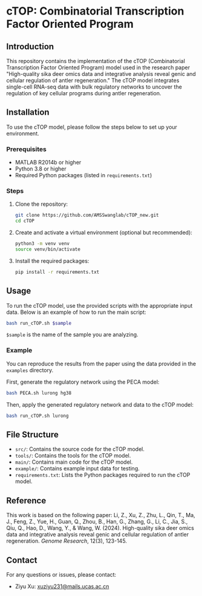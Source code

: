 # cTOP: Combinatorial Transcription Factor Oriented Program

## Introduction
This repository contains the implementation of the cTOP (Combinatorial Transcription Factor Oriented Program) model used in the research paper "High-quality sika deer omics data and integrative analysis reveal genic and cellular regulation of antler regeneration." The cTOP model integrates single-cell RNA-seq data with bulk regulatory networks to uncover the regulation of key cellular programs during antler regeneration.

## Installation
To use the cTOP model, please follow the steps below to set up your environment.

### Prerequisites
- MATLAB R2014b or higher
- Python 3.8 or higher
- Required Python packages (listed in `requirements.txt`)

### Steps
1. Clone the repository:
    ```bash
    git clone https://github.com/AMSSwanglab/cTOP_new.git
    cd cTOP
    ```

2. Create and activate a virtual environment (optional but recommended):
    ```bash
    python3 -m venv venv
    source venv/bin/activate
    ```

3. Install the required packages:
    ```bash
    pip install -r requirements.txt
    ```

## Usage
To run the cTOP model, use the provided scripts with the appropriate input data. Below is an example of how to run the main script:

```bash
bash run_cTOP.sh $sample
```

`$sample` is the name of the sample you are analyzing.

### Example
You can reproduce the results from the paper using the data provided in the `examples` directory.

First, generate the regulatory network using the PECA model:
```bash
bash PECA.sh lurong hg38
```

Then, apply the generated regulatory network and data to the cTOP model:
```bash
bash run_cTOP.sh lurong
```

## File Structure
- `src/`: Contains the source code for the cTOP model.
- `tools/`: Contains the tools for the cTOP model.
- `main/`: Contains main code for the cTOP model.
- `example/`: Contains example input data for testing.
- `requirements.txt`: Lists the Python packages required to run the cTOP model.

## Reference
This work is based on the following paper:
Li, Z., Xu, Z., Zhu, L., Qin, T., Ma, J., Feng, Z., Yue, H., Guan, Q., Zhou, B., Han, G., Zhang, G., Li, C., Jia, S., Qiu, Q., Hao, D., Wang, Y., & Wang, W. (2024). High-quality sika deer omics data and integrative analysis reveal genic and cellular regulation of antler regeneration. *Genome Research*, 12(3), 123-145.

## Contact
For any questions or issues, please contact:
- Ziyu Xu: [xuziyu231@mails.ucas.ac.cn](mailto:xuziyu231@mails.ucas.ac.cn)
